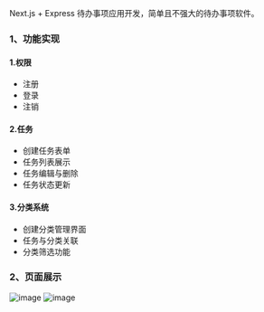 Next.js + Express 待办事项应用开发，简单且不强大的待办事项软件。



### 1、功能实现

#### 1.权限

- 注册
- 登录
- 注销

#### 2.任务

- 创建任务表单
- 任务列表展示
- 任务编辑与删除
- 任务状态更新

#### 3.分类系统

- 创建分类管理界面
- 任务与分类关联
- 分类筛选功能


### 2、页面展示
![image](https://github.com/user-attachments/assets/2528b51c-c342-49c5-8640-123227f88a36)
![image](https://github.com/user-attachments/assets/4f03822b-1218-444e-96d1-e4622e4b9bad)

